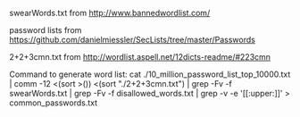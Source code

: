 
swearWords.txt from http://www.bannedwordlist.com/

password lists from https://github.com/danielmiessler/SecLists/tree/master/Passwords

2+2+3cmn.txt from http://wordlist.aspell.net/12dicts-readme/#223cmn

Command to generate word list:
cat ./10_million_password_list_top_10000.txt | comm -12 <(sort >()) <(sort "./2+2+3cmn.txt") | grep -Fv -f swearWords.txt | grep -Fv -f disallowed_words.txt | grep -v -e '[[:upper:]]' > common_passwords.txt